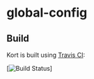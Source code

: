 # global-config

## Build

Kort is built using [Travis CI](https://travis-ci.org):

[![Build Status](https://travis-ci.org/appbieger/global-config.svg?branch=master)] 
